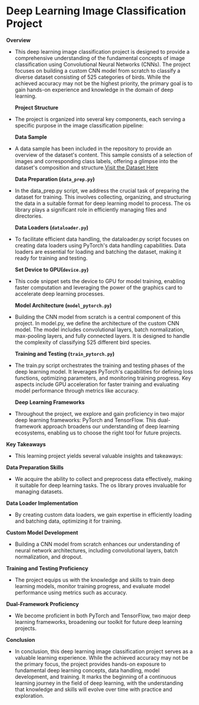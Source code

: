# Deep Learning Image Classification Project

**Overview**
- This deep learning image classification project is designed to provide a comprehensive understanding of the fundamental concepts of image classification using Convolutional Neural Networks (CNNs). The project focuses on building a custom CNN model from scratch to classify a diverse dataset consisting of 525 categories of birds. While the achieved accuracy may not be the highest priority, the primary goal is to gain hands-on experience and knowledge in the domain of deep learning.

  **Project Structure**
- The project is organized into several key components, each serving a specific purpose in the image classification pipeline:

  **Data Sample**
- A data sample has been included in the repository to provide an overview of the dataset's content. This sample consists of a selection of images and corresponding class labels, offering a glimpse into the dataset's composition and structure.[Visit the Dataset Here](https://www.kaggle.com/datasets/gpiosenka/100-bird-species)

  **Data Preparation (`data_prep.py`)**
- In the data_prep.py script, we address the crucial task of preparing the dataset for training. This involves collecting, organizing, and structuring the data in a suitable format for deep learning model to process. The os library plays a significant role in efficiently managing files and directories.

  **Data Loaders (`dataloader.py`)**
- To facilitate efficient data handling, the dataloader.py script focuses on creating data loaders using PyTorch's data handling capabilities. Data loaders are essential for loading and batching the dataset, making it ready for training and testing.

  **Set Device to GPU(`device.py`)**
- This code snippet sets the device to GPU for model training, enabling faster computation and leveraging the power of the graphics card to accelerate deep learning processes.

  **Model Architecture (`model_pytorch.py`)**
- Building the CNN model from scratch is a central component of this project. In model.py, we define the architecture of the custom CNN model. The model includes convolutional layers, batch normalization, max-pooling layers, and fully connected layers. It is designed to handle the complexity of classifying 525 different bird species.

  **Training and Testing (`train_pytorch.py`)**
- The train.py script orchestrates the training and testing phases of the deep learning model. It leverages PyTorch's capabilities for defining loss functions, optimizing parameters, and monitoring training progress. Key aspects include GPU acceleration for faster training and evaluating model performance through metrics like accuracy.

  **Deep Learning Frameworks**
- Throughout the project, we explore and gain proficiency in two major deep learning frameworks: PyTorch and TensorFlow. This dual-framework approach broadens our understanding of deep learning ecosystems, enabling us to choose the right tool for future projects.

**Key Takeaways**
- This learning project yields several valuable insights and takeaways:

**Data Preparation Skills**
- We acquire the ability to collect and preprocess data effectively, making it suitable for deep learning tasks. The os library proves invaluable for managing datasets.

**Data Loader Implementation**
- By creating custom data loaders, we gain expertise in efficiently loading and batching data, optimizing it for training.

**Custom Model Development**
- Building a CNN model from scratch enhances our understanding of neural network architectures, including convolutional layers, batch normalization, and dropout.

**Training and Testing Proficiency**
- The project equips us with the knowledge and skills to train deep learning models, monitor training progress, and evaluate model performance using metrics such as accuracy.

**Dual-Framework Proficiency**
- We become proficient in both PyTorch and TensorFlow, two major deep learning frameworks, broadening our toolkit for future deep learning projects.

**Conclusion**
- In conclusion, this deep learning image classification project serves as a valuable learning experience. While the achieved accuracy may not be the primary focus, the project provides hands-on exposure to fundamental deep learning concepts, data handling, model development, and training. It marks the beginning of a continuous learning journey in the field of deep learning, with the understanding that knowledge and skills will evolve over time with practice and exploration.
